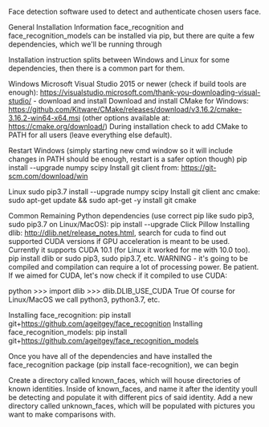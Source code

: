 Face detection software used to detect and authenticate chosen users face.

General Installation Information face_recognition and face_recognition_models can be installed via pip, but there are quite a few dependencies, which we'll be running through

Installation instruction splits between Windows and Linux for some dependencies, then there is a common part for them.

Windows Microsoft Visual Studio 2015 or newer (check if build tools are enough): https://visualstudio.microsoft.com/thank-you-downloading-visual-studio/ - download and install Download and install CMake for Windows: https://github.com/Kitware/CMake/releases/download/v3.16.2/cmake-3.16.2-win64-x64.msi (other options available at: https://cmake.org/download/) During installation check to add CMake to PATH for all users (leave everything else default).

Restart Windows (simply starting new cmd window so it will include changes in PATH should be enough, restart is a safer option though) pip install --upgrade numpy scipy Install git client from: https://git-scm.com/download/win

Linux sudo pip3.7 install --upgrade numpy scipy Install git client anc cmake: sudo apt-get update && sudo apt-get -y install git cmake

Common Remaining Python dependencies (use correct pip like sudo pip3, sudo pip3.7 on Linux/MacOS): pip install --upgrade Click Pillow Installing dlib: http://dlib.net/release_notes.html, search for cuda to find out supported CUDA versions if GPU acceleration is meant to be used. Currently it supports CUDA 10.1 (for Linux it worked for me with 10.0 too). pip install dlib or sudo pip3, sudo pip3.7, etc. WARNING - it's going to be compiled and compilation can require a lot of processing power. Be patient. If we aimed for CUDA, let's now check if it compiled to use CUDA:

python >>> import dlib >>> dlib.DLIB_USE_CUDA True Of course for Linux/MacOS we call python3, python3.7, etc.

Installing face_recognition: pip install git+https://github.com/ageitgey/face_recognition Installing face_recognition_models: pip install git+https://github.com/ageitgey/face_recognition_models

Once you have all of the dependencies and have installed the face_recognition package (pip install face-recognition), we can begin

Create a directory called known_faces, which will house directories of known identities. Inside of known_faces, and name it after the identity youll be detecting and populate it with different pics of said identity. Add a new directory called unknown_faces, which will be populated with pictures you want to make comparisons with.